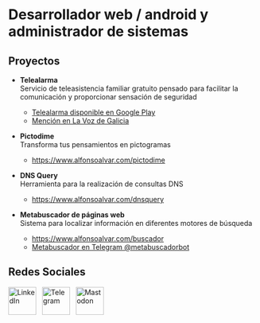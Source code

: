 <h1>Desarrollador web / android y administrador de sistemas</h1>

<h2>Proyectos</h2>
<ul>
  <li>
    <p>
      <strong>Telealarma</strong><br/>
      Servicio de teleasistencia familiar gratuito pensado para facilitar la comunicación y proporcionar sensación de seguridad
    </p>
    <ul>
      <li>
        <a href="https://play.google.com/store/apps/details?id=com.alfonsoalvar.telealarma&amp;pcampaignid=pcampaignidMKT-Other-global-all-co-prtnr-py-PartBadge-Mar2515-1">Telealarma disponible en Google Play</a>
      </li>
      <li>
        <a href="https://www.lavozdegalicia.es/noticia/yes/2021/11/13/15-anos-leo-e-book-suelto/0003_202111SY13P2991.htm?utm_source=whatsapp&amp;utm_medium=referral&amp;utm_campaign=share&amp;utm_content=0003_202111SY13P2991">Mención en La Voz de Galicia</a>
      </li>
    </ul>
  </li>
  <li>
    <p>
      <strong>Pictodime</strong><br/>
      Transforma tus pensamientos en pictogramas
    </p>
    <ul>
      <li><a href="https://www.alfonsoalvar.com/pictodime">https://www.alfonsoalvar.com/pictodime</a></li>
    </ul>
  </li>
  <li>
    <p>
      <strong>DNS Query</strong><br/>
      Herramienta para la realización de consultas DNS
    </p>
    <ul>
      <li><a href="https://www.alfonsoalvar.com/dnsquery">https://www.alfonsoalvar.com/dnsquery</a></li>
    </ul>
  </li>
  <li>
    <p>
      <strong>Metabuscador de páginas web</strong><br/>
      Sistema para localizar información en diferentes motores de búsqueda
    </p>
    <ul>
      <li><a href="https://www.alfonsoalvar.com/buscador">https://www.alfonsoalvar.com/buscador</a></li>
      <li><a href="https://telegram.me/metabuscadorbot">Metabuscador en Telegram @metabuscadorbot</a></li>
    </ul>
  </li>
</ul>

<h2>Redes Sociales</h2>
<a title="LinkedIn" href="https://www.linkedin.com/in/alfonsoalvar"><img src="https://www.alfonsoalvar.com/imagenes/linkedin.png" alt="LinkedIn" style="height: 4em;"></a>&nbsp;&nbsp;
<a title="Telegram" href="https://t.me/alfonsoalvar"><img src="https://www.alfonsoalvar.com/imagenes/telegram.png" alt="Telegram" style="height: 4em;"></a>&nbsp;&nbsp;
<a rel="me" title="Mastodon" href="https://mastodon.social/@AlfonsoAlvar"><img src="https://www.alfonsoalvar.com/imagenes/mastodon.png" alt="Mastodon" style="height: 4em;"></a>
